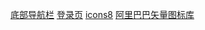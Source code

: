 [底部导航栏](https://github.com/MurilloComino/androidx-bottom-navigation-view)
[登录页](https://github.com/sourcey/materiallogindemo)
[icons8](https://icons8.com/)
[阿里巴巴矢量图标库](https://www.iconfont.cn/)
